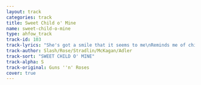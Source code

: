 ```yaml
---
layout: track
categories: track
title: Sweet Child o' Mine
name: sweet-child-o-mine
type: ahfow_track
track-id: 103
track-lyrics: "She's got a smile that it seems to me\nReminds me of childhood memories\nWhere everything\nWas as fresh as the bright blue sky\nNow and then when I see her face\nShe takes me away to that\nspecial place\nAnd if I stared too long\nI'd probably break down and cry\n\nSweet child o' mine\nSweet love of mine\n\nShe's got eyes of the bluest skies\nAs if they thought of rain\nI hate to look into those eyes\nAnd see an ounce of pain\nHer hair reminds me\nof a warm safe place\nWhere as a child I'd hide\nAnd pray for the thunder\nAnd the rain\nTo quietly pass me by\n\nSweet child o' mine\nSweet love of mine\n\nWhere do we go\nWhere do we go now\nWhere do we go\nSweet child o' mine"
track-author: Slash/Rose/Stradlin/McKagan/Adler
track-sort: "SWEET CHILD O' MINE"
track-alpha: S
track-original: Guns ''n' Roses
cover: true
---
```

